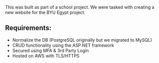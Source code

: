 This was built as part of a school project. We were tasked with creating a new website for the BYU Egypt project. 

## Requirements: 
- Normalize the DB (PostgreSQL originally but we migrated to MySQL)
- CRUD functionality using the ASP.NET framework
- Secured using MFA & 3rd Party Login
- Hosted on AWS with TLS/HTTPS
